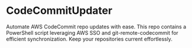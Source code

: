 # CodeCommitUpdater
Automate AWS CodeCommit repo updates with ease. This repo contains a PowerShell script leveraging AWS SSO and git-remote-codecommit for efficient synchronization. Keep your repositories current effortlessly.
